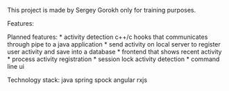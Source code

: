This project is made by Sergey Gorokh only for training purposes.

Features:

Planned features:
    * activity detection c++/c hooks that communicates through pipe to a java application
    * send activity on local server to register user activity and save into a database 
    * frontend that shows recent activity
    * process activity registration
    * session lock activity detection
    * command line ui

Technology stack:
    java
    spring
    spock
    angular
    rxjs